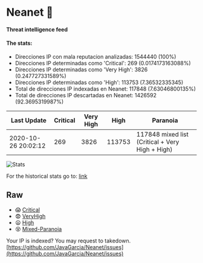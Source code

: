 # Neanet :hocho:
#### Threat intelligence feed
#### The stats:

- Direcciones IP con mala reputacion analizadas: 1544440 (100%)
- Direcciones IP determinadas como 'Critical':  269 (0.0174173163088%)
- Direcciones IP determinadas como 'Very High':  3826 (0.247727331589%)
- Direcciones IP determinadas como 'High':  113753 (7.36532335345)
- Total de direcciones IP indexadas en Neanet:  117848 (7.63046800135%)
- Total de direcciones IP descartadas en Neanet:  1426592 (92.3695319987%)

| Last Update | Critical | Very High | High | Paranoia |
| --- | --- | --- | --- | --- |
| 2020-10-26 20:02:12 | 269 | 3826 | 113753 | 117848 mixed list (Critical + Very High + High)|

![Stats](https://docs.google.com/spreadsheets/d/e/2PACX-1vSnaNMIXVabIpDJjufMlzH7poXnshF3mgd8Is1g9ytUEzVsP5my4Trn8f-xkoLLQ38xpL3HtmUexLo6/pubchart?oid=501124687&format=image)

For the historical stats go to: [link](/stats.csv)
## Raw
- :scream: [Critical](https://raw.githubusercontent.com/JavaGarcia/Neanet/master/blacklists/neanet_critical.txt)
- :fearful: [VeryHigh](https://raw.githubusercontent.com/JavaGarcia/Neanet/master/blacklists/neanet_veryHigh.txtt)
- :frowning: [High](https://raw.githubusercontent.com/JavaGarcia/Neanet/master/blacklists/neanet_high.txt)
- :dizzy_face: [Mixed-Paranoia](https://raw.githubusercontent.com/JavaGarcia/Neanet/master/blacklists/neanet_all.txt)


Your IP is indexed? You may request to takedown. [https://github.com/JavaGarcia/Neanet/issues](https://github.com/JavaGarcia/Neanet/issues)




























































































































































































































































































































































































































































































































































































































































































































































































































































































































































































































































































































































































































































































































































































































































































































































































































































































































































